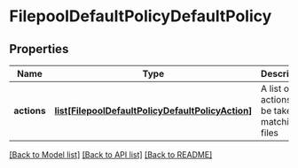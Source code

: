 # FilepoolDefaultPolicyDefaultPolicy

## Properties
Name | Type | Description | Notes
------------ | ------------- | ------------- | -------------
**actions** | [**list[FilepoolDefaultPolicyDefaultPolicyAction]**](FilepoolDefaultPolicyDefaultPolicyAction.md) | A list of actions to be taken for matching files | [optional] 

[[Back to Model list]](../README.md#documentation-for-models) [[Back to API list]](../README.md#documentation-for-api-endpoints) [[Back to README]](../README.md)


